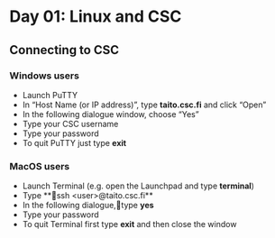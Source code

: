 # Day 01: Linux and CSC

## Connecting to CSC

### Windows users

* Launch PuTTY
* In “Host Name (or IP address)”, type **taito.csc.fi** and click “Open”
* In the following dialogue window, choose “Yes”
* Type your CSC username
* Type your password
* To quit PuTTY just type **exit**

### MacOS users

* Launch Terminal
(e.g. open the Launchpad and type **terminal**)
* Type **ssh <user\>@taito.csc.fi**
* In the following dialogue,type **yes**
* Type your password
* To quit Terminal first type **exit** and then close the window
